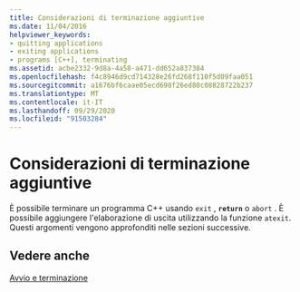 ```yaml
---
title: Considerazioni di terminazione aggiuntive
ms.date: 11/04/2016
helpviewer_keywords:
- quitting applications
- exiting applications
- programs [C++], terminating
ms.assetid: acbe2332-9d8a-4a58-a471-dd652a837384
ms.openlocfilehash: f4c8946d9cd714328e26fd268f110f5d09faa051
ms.sourcegitcommit: a1676bf6caae05ecd698f26ed80c08828722b237
ms.translationtype: MT
ms.contentlocale: it-IT
ms.lasthandoff: 09/29/2020
ms.locfileid: "91503284"
---
```

# <a name="additional-termination-considerations"></a>Considerazioni di terminazione aggiuntive

È possibile terminare un programma C++ usando `exit` , **`return`** o `abort` . È possibile aggiungere l'elaborazione di uscita utilizzando la funzione `atexit`. Questi argomenti vengono approfonditi nelle sezioni successive.

## <a name="see-also"></a>Vedere anche

[Avvio e terminazione](./main-function-command-line-args.md)
